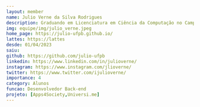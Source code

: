 ```yaml
---
layout: member
name: Julio Verne da Silva Rodrigues
description: Graduando em Licenciatura em Ciência da Computação no Campus IV da UFPB, em Rio Tinto-PB. Algumas Áreas de Interesse são Desenvolvimento em Mobile (Android e iOS), Web, Back-end, Segurança. Principais Tecnologias que utilizo é Objective-C, C++, PHP, Java, API REST, Spring.
img: equipe/img/julio_verne.jpeg
home_page: https://julio-ufpb.github.io/
lattes: https://lattes
desde: 01/04/2023
saiu: 
github: https://github.com/julio-ufpb
linkedin: https://www.linkedin.com/in/julioverne/
instagram: https://www.instagram.com/jlioverne/
twitter: https://www.twitter.com/ijulioverne/
importance: 4
category: Alunos
funcao: Desenvolvedor Back-end
projeto: [Apps4Society,Universi.me]
---
```

